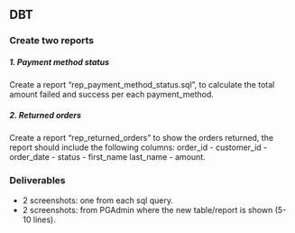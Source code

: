 ## DBT

### Create two reports

##### 1. Payment  method status
Create a report “rep_payment_method_status.sql”, to calculate the total amount failed and success per each payment_method.

##### 2. Returned orders
Create a report “rep_returned_orders” to show the orders returned, the report should include the following columns: order_id - customer_id - order_date - status - first_name	last_name - amount. 

### Deliverables

- 2 screenshots: one from each sql query.
- 2 screenshots: from PGAdmin where the new table/report is shown (5-10 lines).
